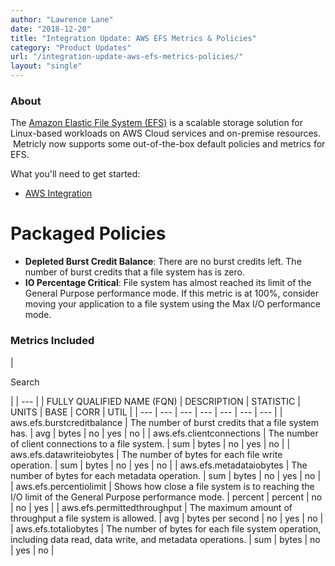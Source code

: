 ```yaml
---
author: "Lawrence Lane"
date: "2018-12-20"
title: "Integration Update: AWS EFS Metrics & Policies"
category: "Product Updates"
url: "/integration-update-aws-efs-metrics-policies/"
layout: "single"
---
```


### About

The [Amazon Elastic File System (EFS)](https://aws.amazon.com/efs/) is a scalable storage solution for Linux-based workloads on AWS Cloud services and on-premise resources.  Metricly now supports some out-of-the-box default policies and metrics for EFS.

What you'll need to get started:

-   [AWS Integration](https://www.metricly.com/support/integrations/aws/)

Packaged Policies
=================

-   **Depleted Burst Credit Balance**: There are no burst credits left. The number of burst credits that a file system has is zero.
-   **IO Percentage Critical**: File system has almost reached its limit of the General Purpose performance mode. If this metric is at 100%, consider moving your application to a file system using the Max I/O performance mode.

### Metrics Included

|

Search

 |
| --- |
| FULLY QUALIFIED NAME (FQN) | DESCRIPTION | STATISTIC | UNITS | BASE | CORR | UTIL |
| --- | --- | --- | --- | --- | --- | --- |
| aws.efs.burstcreditbalance | The number of burst credits that a file system has. | avg | bytes | no | yes | no |
| aws.efs.clientconnections | The number of client connections to a file system. | sum | bytes | no | yes | no |
| aws.efs.datawriteiobytes | The number of bytes for each file write operation. | sum | bytes | no | yes | no |
| aws.efs.metadataiobytes | The number of bytes for each metadata operation. | sum | bytes | no | yes | no |
| aws.efs.percentiolimit | Shows how close a file system is to reaching the I/O limit of the General Purpose performance mode. | percent | percent | no | no | yes |
| aws.efs.permittedthroughput | The maximum amount of throughput a file system is allowed. | avg | bytes per second | no | yes | no |
| aws.efs.totaliobytes | The number of bytes for each file system operation, including data read, data write, and metadata operations. | sum | bytes | no | yes | no |

